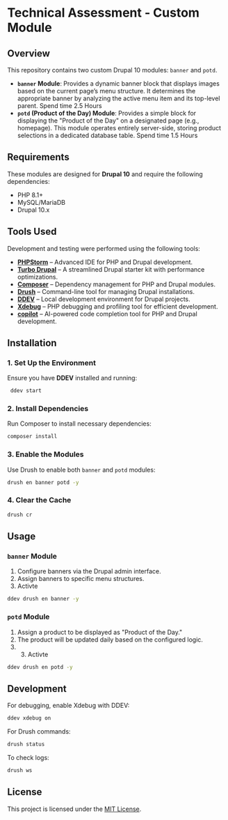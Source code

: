 # Technical Assessment - Custom Module

## Overview

This repository contains two custom Drupal 10 modules: `banner` and `potd`.

- **`banner` Module**: Provides a dynamic banner block that displays images based on the current page’s menu structure. It determines the appropriate banner by analyzing the active menu item and its top-level parent. Spend time 2.5 Hours
- **`potd` (Product of the Day) Module**: Provides a simple block for displaying the "Product of the Day" on a designated page (e.g., homepage). This module operates entirely server-side, storing product selections in a dedicated database table. Spend time 1.5 Hours

## Requirements

These modules are designed for **Drupal 10** and require the following dependencies:

- PHP 8.1+
- MySQL/MariaDB
- Drupal 10.x

## Tools Used

Development and testing were performed using the following tools:

- **[PHPStorm](https://www.jetbrains.com/phpstorm/)** – Advanced IDE for PHP and Drupal development.
- **[Turbo Drupal](https://github.com/droptica/turbo-drupal)** – A streamlined Drupal starter kit with performance optimizations.
- **[Composer](https://getcomposer.org/)** – Dependency management for PHP and Drupal modules.
- **[Drush](https://www.drush.org/)** – Command-line tool for managing Drupal installations.
- **[DDEV](https://ddev.com/)** – Local development environment for Drupal projects.
- **[Xdebug](https://xdebug.org/)** – PHP debugging and profiling tool for efficient development.
- **[copilot](https://copilot.github.com/)** – AI-powered code completion tool for PHP and Drupal development.

## Installation

### 1. Set Up the Environment
Ensure you have **DDEV** installed and running:

```sh
 ddev start
```

### 2. Install Dependencies
Run Composer to install necessary dependencies:

```sh
composer install
```

### 3. Enable the Modules
Use Drush to enable both `banner` and `potd` modules:

```sh
drush en banner potd -y
```

### 4. Clear the Cache
```sh
drush cr
```

## Usage

### `banner` Module
1. Configure banners via the Drupal admin interface.
2. Assign banners to specific menu structures.
3. Activte
```sh
ddev drush en banner -y
```

### `potd` Module
1. Assign a product to be displayed as "Product of the Day."
2. The product will be updated daily based on the configured logic.
3. 3. Activte
```sh
ddev drush en potd -y
```

## Development

For debugging, enable Xdebug with DDEV:

```sh
ddev xdebug on
```

For Drush commands:

```sh
drush status
```

To check logs:

```sh
drush ws
```

## License

This project is licensed under the [MIT License](LICENSE).
